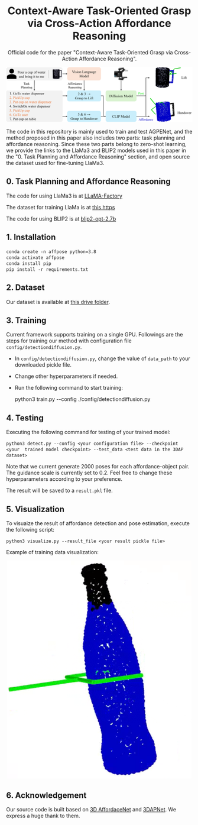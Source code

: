 <div align="center">

# Context-Aware Task-Oriented Grasp via Cross-Action Affordance Reasoning


Official code for the paper "Context-Aware Task-Oriented Grasp via Cross-Action Affordance Reasoning".

<img src="./assets/intro.png" width="800">


</div>

The code in this repository is mainly used to train and test AGPENet, and the method proposed in this paper also includes two parts: task planning and affordance reasoning. Since these two parts belong to zero-shot learning, we provide the links to the LlaMa3 and BLIP2 models used in this paper in the "0. Task Planning and Affordance Reasoning" section, and open source the dataset used for fine-tuning LlaMa3.


## 0. Task Planning and Affordance Reasoning

The code for using LlaMa3 is at [LLaMA-Factory](https://github.com/hiyouga/LLaMA-Factory)

The dataset for training LlaMa is at [this https](https://drive.google.com/drive/folders/1iWVkn4zApUh8kYp3s1ZqCZeXNSvynE1u?usp=sharing)


The code for using BLIP2 is at [blip2-opt-2.7b](https://huggingface.co/Salesforce/blip2-opt-2.7b)


## 1. Installation


    conda create -n affpose python=3.8
    conda activate affpose
    conda install pip
    pip install -r requirements.txt

## 2. Dataset
Our dataset is available at [this drive folder](https://drive.google.com/drive/folders/1vDGHs3QZmmF2rGluGlqBIyCp8sPR4Yws?usp=sharing).

## 3. Training
Current framework supports training on a single GPU. Followings are the steps for training our method with configuration file ```config/detectiondiffusion.py```.

* In ```config/detectiondiffusion.py```, change the value of ```data_path``` to your downloaded pickle file.
* Change other hyperparameters if needed.
* Run the following command to start training:

	python3 train.py --config ./config/detectiondiffusion.py

## 4. Testing
Executing the following command for testing of your trained model:

    python3 detect.py --config <your configuration file> --checkpoint <your  trained model checkpoint> --test_data <test data in the 3DAP dataset>

Note that we current generate 2000 poses for each affordance-object pair.
The guidance scale is currently set to 0.2. Feel free to change these hyperparameters according to your preference.

The result will be saved to a ```result.pkl``` file.

## 5. Visualization
To visuaize the result of affordance detection and pose estimation, execute the following script:

    python3 visualize.py --result_file <your result pickle file>

Example of training data visualization:

<div align="center">
<img src="./assets/visualization.png" width="500">
</div>

## 6. Acknowledgement

Our source code is built based on [3D AffordaceNet](https://github.com/Gorilla-Lab-SCUT/AffordanceNet) and [3DAPNet](https://github.com/Fsoft-AIC/Language-Conditioned-Affordance-Pose-Detection-in-3D-Point-Clouds). We express a huge thank to them.
